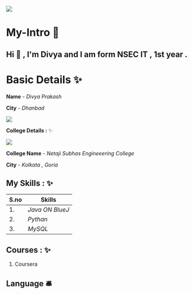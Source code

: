 ![](https://github.com/divGGyash/div_GG_yash/blob/main/ezgif.com-gif-maker.gif)

# My-Intro 🔭
##  Hi 👋 , I'm Divya and I am form NSEC IT  , 1st year .

# Basic Details ✨

 **Name** - *Divya Prakash*
 
 
 **City** - *Dhanbad*
 
 <img src="https://img.icons8.com/nolan/96/skyscrapers.png"/>
 
 
 **College Details :** ✨
 
 <img src="https://img.icons8.com/nolan/96/student-male.png"/>
 

 **College Name** - *Netaji Subhas Engineeering College*

**City** - *Kolkata , Goria*
 
 ## **My Skills :** ✨
 | S.no | Skills|
 |---|---|
 |1.| *Java ON BlueJ* |
 |2.| *Pythan* | 
 |3.| *MySQL* |
 
 
 ## **Courses :** ✨
 1. Coursera
 
 ## **Language** 🛎️
